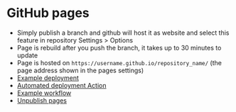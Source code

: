 # GitHub pages

* Simply publish a branch and github will host it as website and select this feature in repository Settings > Options
* Page is rebuild after you push the branch, it takes up to 30 minutes to update
* Page is hosted on `https://username.github.io/repository_name/` (the page address shown in the pages settings)
* [Example deployment](https://www.codecademy.com/articles/f1-u3-github-pages)
* [Automated deployment Action](https://github.com/marketplace/actions/deploy-to-github-pages)
* [Example workflow](./.github/workflows/deploy_pages.yml)
* [Unpublish pages](https://docs.github.com/en/pages/getting-started-with-github-pages/unpublishing-a-github-pages-site#unpublishing-a-project-site)
